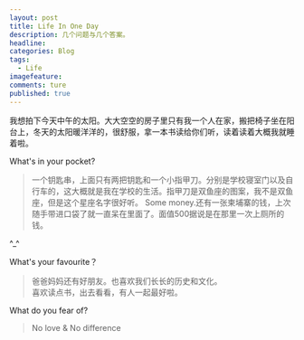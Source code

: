```yaml
---
layout: post  
title: Life In One Day 
description: 几个问题与几个答案。     
headline: 
categories: Blog  
tags: 
  - Life  
imagefeature:  
comments: ture  
published: true  
---
```


我想拍下今天中午的太阳。大大空空的房子里只有我一个人在家，搬把椅子坐在阳台上，冬天的太阳暖洋洋的，很舒服，拿一本书读给你们听，读着读着大概我就睡着啦。  

What's in your pocket?  

> 一个钥匙串，上面只有两把钥匙和一个小指甲刀。分别是学校寝室门以及自行车的，这大概就是我在学校的生活。指甲刀是双鱼座的图案，我不是双鱼座，但是这个星座名字很好听。
Some money.还有一张柬埔寨的钱，上次随手带进口袋了就一直呆在里面了。面值500据说是在那里一次上厕所的钱。 

^_^  

What's your favourite？  

> 爸爸妈妈还有好朋友。也喜欢我们长长的历史和文化。  
喜欢读点书，出去看看，有人一起最好啦。  

What do you fear of?  

> No love & No difference  